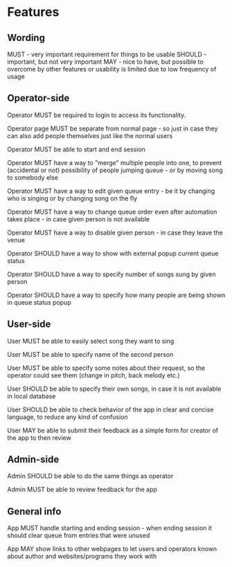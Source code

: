 # Features

## Wording

MUST - very important requirement for things to be usable
SHOULD - important, but not very important
MAY - nice to have, but possible to overcome by other features or usability is limited due to low frequency of usage

## Operator-side

Operator MUST be required to login to access its functionality.

Operator page MUST be separate from normal page - so just in case they can also add people themselves just like the normal users

Operator MUST be able to start and end session

Operator MUST have a way to "merge" multiple people into one, to prevent (accidental or not) possibility of people jumping queue - or by moving song to somebody else

Operator MUST have a way to edit given queue entry - be it by changing who is singing or by changing song on the fly

Operator MUST have a way to change queue order even after automation takes place - in case given person is not available

Operator MUST have a way to disable given person - in case they leave the venue

Operator SHOULD have a way to show with external popup current queue status

Operator SHOULD have a way to specify number of songs sung by given person

Operator SHOULD have a way to specify how many people are being shown in queue status popup

## User-side

User MUST be able to easily select song they want to sing

User MUST be able to specify name of the second person

User MUST be able to specify some notes about their request, so the operator could see them (change in pitch, back melody etc.)

User SHOULD be able to specify their own songs, in case it is not available in local database

User SHOULD be able to check behavior of the app in clear and concise language, to reduce any kind of confusion

User MAY be able to submit their feedback as a simple form for creator of the app to then review

## Admin-side

Admin SHOULD be able to do the same things as operator

Admin MUST be able to review feedback for the app

## General info

App MUST handle starting and ending session - when ending session it should clear queue from entries that were unused

App MAY show links to other webpages to let users and operators known about author and websites/programs they work with
